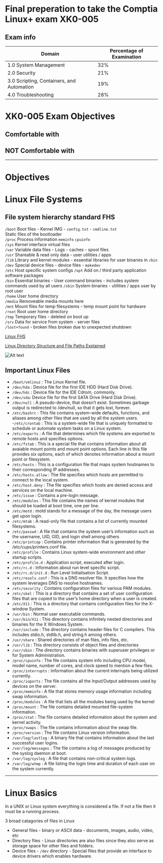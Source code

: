 

# Final preperation to take the Comptia Linux+ exam XK0-005    


## Exam info  

| Domain | Percentage of Examination |   
| ------ | ------------------------- |   
| 1.0 System Management   |   32%    |  
| 2.0 Security            |   21%    |  
| 3.0 Scripting, Containers, and Automation | 19% |    
| 4.0 Troubleshooting     |   28%    |  



# XK0-005 Exam Objectives  

## Comfortable with  



## NOT Comfortable with  



---



# Objectives  



# Linux File Systems  



## File system hierarchy standard FHS  
`/boot` Boot files - Kernel IMG - `config.txt` - `cmdline.txt`    
        Static files of the bootloader  
`/proc` Process information `meminfo` `cpuinfo`    
`/sys`  Kernel interface virtual files  
`/var`  Variable data files - Logs - caches - spool files  
`/usr`  Shareable & read only data - user utilities / apps  
`/lib`  Library and kernel modules - essential libraries for user binaries in `/bin`   
`/dev`  Special device files - device files - `makedev`  
`/etc`  Host specific system configs
`/opt`  Add on / third party application software packages  
`/bin`  Essential binaries - User command binaries - includes system commands           used      by all users
`/sbin`  System binaries - utilities / apps user by root user  
`/home`  User home directory  
`/media` Removeable media mounts here     
`/mnt`  Mount files for temp filesystems  - temp mount point for hardware  
`/root` Root user home directory  
`/tmp` Temporary files - deleted on boot up   
`/srv` Data for service from system - server files     
`/lost+found` - broken files broken due to unexpected shutdown  

[Linux FHS](https://www.geeksforgeeks.org/linux-file-hierarchy-structure/)  

[Linux Directory Structure and File Paths Explained](https://www.tecmint.com/linux-directory-structure-and-important-files-paths-explained/)

![Alt text](images/Linux-File-Directory.JPG)


## Important Linux Files   


- `/boot/vmlinuz` : The Linux Kernel file.
- `/dev/hda` : Device file for the first IDE HDD (Hard Disk Drive).
- `/dev/hdc` : Device file for the IDE Cdrom, commonly.
- `/dev/sda`: Device file for the first SATA Drive (Hard Disk Drive).
- `/dev/null` : A pseudo-device, that doesn’t exist. Sometimes garbage output is redirected to /dev/null, so that it gets lost, forever.
- `/etc/bashrc` : This file contains system-wide defaults, functions, and aliases among other files that are used by all the system users.
-`/etc/crontab` : This is a system-wide file that is uniquely formatted to schedule or automate system tasks on a Linux system.
- `/etc/exports` : A file that determines which file systems are exported to remote hosts and specifies options.
- `/etc/fstab` : This is a special file that contains information about all avaiable mount points and mount point options. Each line in this file provides six options, each of which denotes information about a mount point or filesystem.
- `/etc/hosts` : This is a configuration file that maps system hostnames to their corresponding IP addresses.
- `/etc/hosts.allow` : The file specifies which hosts are permitted to connect to the local system.
- `/etc/host.deny` : The file specifies which hosts are denied access and services on the local machine.
- `/etc/issue` : Contains a pre-login message.
- `/etc/modules` : This file contains the names of kernel modules that should be loaded at boot time, one per line.
- `/etc/motd` : motd stands for a message of the day, the message users get upon login.
- `/etc/mtab` : A read-only file that contains a list of currently mounted filesystems.
- `/etc/passwd` : A file that contains the system user’s information such as the username, UID, GID, and login shell among others
- `/etc/printcap` : Contains printer information that is generated by the /etc/cups/printers.conf file.
- `/etc/profile` : Contains Linux system-wide environment and other startup scripts.
- `/etc/profile.d` : Application script, executed after login.
- `/etc/rc.d` : Information about run level specific script.
- `/etc/rc.d/init.d` : Run Level Initialisation Script.
- `/etc/resolv.conf` : This is a DNS resolver file. It specifies how the system leverages DNS to resolve hostnames.
- `/etc/security` : Contains configuration files for various PAM modules.
- `/etc/skel` : This is a directory that contains a set of user configuration files that are copied to the user’s home directory when a user is created.
- `/etc/X11` : This is a directory that contains configuration files for the X-window System.
- `/usr/bin` : Normal user executable commands.
- `/usr/bin/X11` : This directory contains infinitely nested directories and binaries for the X Windows System.
- `/usr/include` : The directory contains header files for C compilers. This includes stdio.h, stdlib.h, and string.h among others.
- `/usr/share` : Shared directories of man files, info files, etc.
- `/usr/lib` : This directory consists of object files and directories
- `/usr/sbin` : The directory contains binaries with superuser privileges or for System Administration.
- `/proc/cpuinfo` : The file contains system info including CPU model, model name, number of cores, and clock speed to mention a few files.
- `/proc/interrupts` : Information about the current interrupts being utilized currently.
- `/proc/ioports` : The file contains all the Input/Output addresses used by devices on the server.
- `/proc/meminfo` : A file that stores memory usage information including swap information.
- `/proc/modules` : A file that lists all the modules being used by the kernel
- `/proc/mount` : The file contains detailed mounted file-system information.
- `/proc/stat` : The file contains detailed information about the system and kernel activity.
- `/proc/swaps` : The file contains information about the swap file.
- `/proc/version` : The file contains Linux version information.
- `/var/log/lastlog` : A binary file that contains information about the last successful user logins.
- `/var/log/messages` : The file contains a log of messages produced by the syslog daemon at boot.
- `/var/log/syslog` : A file that contains non-critical system logs.
- `/var/log/wtmp` : A file listing the login time and duration of each user on the system currently.


---


# Linux Basics  

In a UNIX or Linux system everything is considered a file.  If not a file then it must be a running process.  

3 broad catagories of files in Linux  
- General files - binary or ASCII data - documents, images, audio, video, etc  
- Directory files - Linux directories are also files since they also serve as storage space for other files and folders.  
- Device files - `/dev` directory - Special files that provide an interface to device drivers which enables hardware.  






























